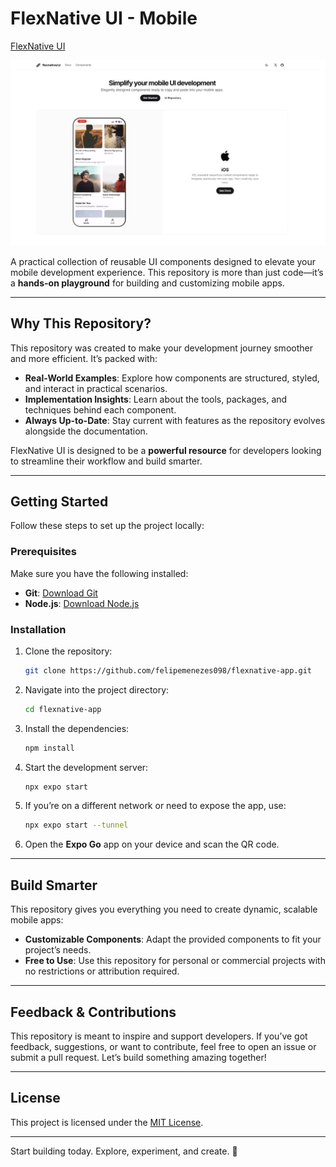 # FlexNative UI - Mobile

[FlexNative UI](https://ui.flexnative.com)

![hero](assets/images/home.png)

A practical collection of reusable UI components designed to elevate your mobile development experience. This repository is more than just code—it’s a **hands-on playground** for building and customizing mobile apps.

---

## Why This Repository?

This repository was created to make your development journey smoother and more efficient. It’s packed with:

- **Real-World Examples**: Explore how components are structured, styled, and interact in practical scenarios.
- **Implementation Insights**: Learn about the tools, packages, and techniques behind each component.
- **Always Up-to-Date**: Stay current with features as the repository evolves alongside the documentation.

FlexNative UI is designed to be a **powerful resource** for developers looking to streamline their workflow and build smarter.

---

## Getting Started

Follow these steps to set up the project locally:

### Prerequisites

Make sure you have the following installed:

- **Git**: [Download Git](https://git-scm.com/downloads)
- **Node.js**: [Download Node.js](https://nodejs.org)

### Installation

1. Clone the repository:

   ```bash
   git clone https://github.com/felipemenezes098/flexnative-app.git
   ```

2. Navigate into the project directory:

   ```bash
   cd flexnative-app
   ```

3. Install the dependencies:

   ```bash
   npm install
   ```

4. Start the development server:

   ```bash
   npx expo start
   ```

5. If you’re on a different network or need to expose the app, use:

   ```bash
   npx expo start --tunnel
   ```

6. Open the **Expo Go** app on your device and scan the QR code.

---

## Build Smarter

This repository gives you everything you need to create dynamic, scalable mobile apps:

- **Customizable Components**: Adapt the provided components to fit your project’s needs.
- **Free to Use**: Use this repository for personal or commercial projects with no restrictions or attribution required.

---

## Feedback & Contributions

This repository is meant to inspire and support developers. If you’ve got feedback, suggestions, or want to contribute, feel free to open an issue or submit a pull request. Let’s build something amazing together!

---

## License

This project is licensed under the [MIT License](LICENSE).

---

Start building today. Explore, experiment, and create. 🚀
